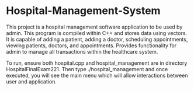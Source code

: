 # Hospital-Management-System
This project is a hospital management software application to be used by admin. This program is compiled within C++ and stores data using vectors. It is capable of adding a patient, adding a doctor, scheduling appointments, viewing patients, doctors, and appointments. Provides functionality for admin to manage all transactions within the healthcare system. 

To run, ensure both hospital.cpp and hospital_management are in directory HospitalFinalExam221. Then type ./hospital_management and once executed, you will see the main menu which will allow interactions between user and application. 
